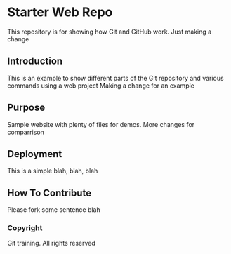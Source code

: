 # Starter Web Repo

This repository is for showing how Git and GitHub work. Just making a change

## Introduction

This is an example to show different parts of the Git repository and various commands using a web project
Making a change for an example

## Purpose

Sample website with plenty of files for demos. More changes for comparrison

## Deployment

This is a simple blah, blah, blah

## How To Contribute

Please fork some sentence blah

### Copyright

Git training. All rights reserved